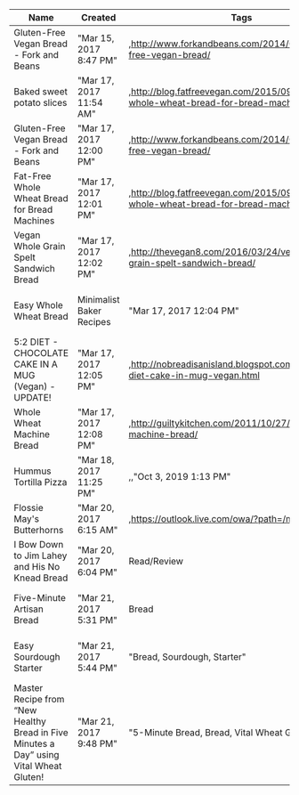 ﻿Name|Created|Tags|URL|Updated
-|-|-|-|-|
Gluten-Free Vegan Bread - Fork and Beans|"Mar 15, 2017 8:47 PM"|,http://www.forkandbeans.com/2014/01/01/gluten-free-vegan-bread/|"Oct 3, 2019 1:13 PM"
Baked sweet potato slices|"Mar 17, 2017 11:54 AM"|,http://blog.fatfreevegan.com/2015/09/fat-free-whole-wheat-bread-for-bread-machines.html|"Mar 17, 2017 11:59 AM"
Gluten-Free Vegan Bread - Fork and Beans|"Mar 17, 2017 12:00 PM"|,http://www.forkandbeans.com/2014/01/01/gluten-free-vegan-bread/|"Mar 17, 2017 12:00 PM"
Fat-Free Whole Wheat Bread for Bread Machines|"Mar 17, 2017 12:01 PM"|,http://blog.fatfreevegan.com/2015/09/fat-free-whole-wheat-bread-for-bread-machines.html|"Mar 17, 2017 12:01 PM"
Vegan Whole Grain Spelt Sandwich Bread|"Mar 17, 2017 12:02 PM"|,http://thevegan8.com/2016/03/24/vegan-whole-grain-spelt-sandwich-bread/|"Mar 17, 2017 12:02 PM"
Easy Whole Wheat Bread | Minimalist Baker Recipes|"Mar 17, 2017 12:04 PM"|,http://minimalistbaker.com/the-easiest-whole-grain-seeded-bread/|"Mar 17, 2017 12:04 PM"
5:2 DIET - CHOCOLATE CAKE IN A MUG (Vegan) - UPDATE!|"Mar 17, 2017 12:05 PM"|,http://nobreadisanisland.blogspot.com/2013/02/52-diet-cake-in-mug-vegan.html|"Mar 17, 2017 12:05 PM"
Whole Wheat Machine Bread|"Mar 17, 2017 12:08 PM"|,http://guiltykitchen.com/2011/10/27/whole-wheat-machine-bread/|"Mar 17, 2017 12:08 PM"
Hummus Tortilla Pizza|"Mar 18, 2017 11:25 PM"|,,"Oct 3, 2019 1:13 PM"
Flossie May's Butterhorns|"Mar 20, 2017 6:15 AM"|,https://outlook.live.com/owa/?path=/mail/search|"Mar 20, 2017 6:48 AM"
I Bow Down to Jim Lahey and His No Knead Bread|"Mar 20, 2017 6:04 PM"|Read/Review|http://www.ouichefnetwork.com/2012/04/jim-laheys-no-knead-bread.html|"Mar 20, 2017 6:56 PM"
Five-Minute Artisan Bread|"Mar 21, 2017 5:31 PM"|Bread|https://www.splendidtable.org/recipes/five-minute-artisan-bread|"Mar 21, 2017 5:31 PM"
Easy Sourdough Starter|"Mar 21, 2017 5:44 PM"|"Bread, Sourdough, Starter"|https://artisanbreadinfive.com/2017/02/06/easy-sourdough-starter|"Mar 21, 2017 5:44 PM"
Master Recipe from “New Healthy Bread in Five Minutes a Day” using Vital Wheat Gluten!|"Mar 21, 2017 9:48 PM"|"5-Minute Bread, Bread, Vital Wheat Gluten"|https://artisanbreadinfive.com/2016/10/30/our-new-book-healthy-bread-in-five-minutes-a-day-is-released-tomorrow-get-yourself-some-vital-wheat-gluten-and-make-our-whole-grain-master-recipe|"Mar 21, 2017 9:48 PM"